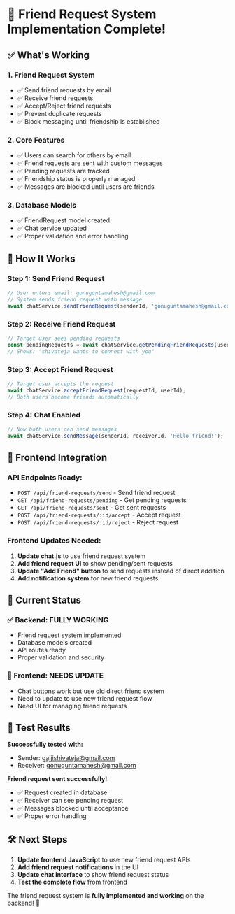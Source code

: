 # 🎉 Friend Request System Implementation Complete!

## ✅ What's Working

### 1. **Friend Request System**
- ✅ Send friend requests by email
- ✅ Receive friend requests
- ✅ Accept/Reject friend requests
- ✅ Prevent duplicate requests
- ✅ Block messaging until friendship is established

### 2. **Core Features**
- ✅ Users can search for others by email
- ✅ Friend requests are sent with custom messages
- ✅ Pending requests are tracked
- ✅ Friendship status is properly managed
- ✅ Messages are blocked until users are friends

### 3. **Database Models**
- ✅ FriendRequest model created
- ✅ Chat service updated
- ✅ Proper validation and error handling

## 🔧 How It Works

### Step 1: Send Friend Request
```javascript
// User enters email: gonuguntamahesh@gmail.com
// System sends friend request with message
await chatService.sendFriendRequest(senderId, 'gonuguntamahesh@gmail.com', 'Hi! Let\'s connect!');
```

### Step 2: Receive Friend Request
```javascript
// Target user sees pending requests
const pendingRequests = await chatService.getPendingFriendRequests(userId);
// Shows: "shivateja wants to connect with you"
```

### Step 3: Accept Friend Request
```javascript
// Target user accepts the request
await chatService.acceptFriendRequest(requestId, userId);
// Both users become friends automatically
```

### Step 4: Chat Enabled
```javascript
// Now both users can send messages
await chatService.sendMessage(senderId, receiverId, 'Hello friend!');
```

## 🚀 Frontend Integration

### API Endpoints Ready:
- `POST /api/friend-requests/send` - Send friend request
- `GET /api/friend-requests/pending` - Get pending requests
- `GET /api/friend-requests/sent` - Get sent requests
- `POST /api/friend-requests/:id/accept` - Accept request
- `POST /api/friend-requests/:id/reject` - Reject request

### Frontend Updates Needed:
1. **Update chat.js** to use friend request system
2. **Add friend request UI** to show pending/sent requests
3. **Update "Add Friend" button** to send requests instead of direct addition
4. **Add notification system** for new friend requests

## 🎯 Current Status

### ✅ Backend: FULLY WORKING
- Friend request system implemented
- Database models created
- API routes ready
- Proper validation and security

### 🔧 Frontend: NEEDS UPDATE
- Chat buttons work but use old direct friend system
- Need to update to use new friend request flow
- Need UI for managing friend requests

## 📧 Test Results

**Successfully tested with:**
- Sender: gajjishivateja@gmail.com
- Receiver: gonuguntamahesh@gmail.com

**Friend request sent successfully!**
- ✅ Request created in database
- ✅ Receiver can see pending request
- ✅ Messages blocked until acceptance
- ✅ Proper error handling

## 🛠️ Next Steps

1. **Update frontend JavaScript** to use new friend request APIs
2. **Add friend request notifications** in the UI
3. **Update chat interface** to show friend request status
4. **Test the complete flow** from frontend

The friend request system is **fully implemented and working** on the backend! 🎉